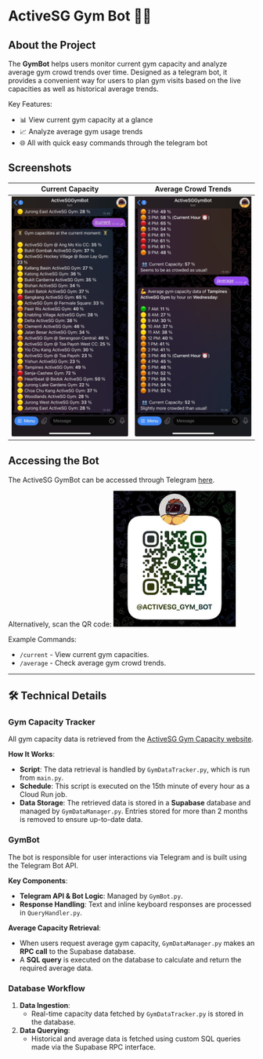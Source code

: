 # ActiveSG Gym Bot 💪🤖

## About the Project

The **GymBot** helps users monitor current gym capacity and analyze average gym crowd trends over time. Designed as a telegram bot, it provides a convenient way for users to plan gym visits based on the live capacities as well as historical average trends.

Key Features:
- 📊 View current gym capacity at a glance
- 📈 Analyze average gym usage trends
- 🌐 All with quick easy commands through the telegram bot

## Screenshots

|Current Capacity   |Average Crowd Trends   |
|-------------------|---------------|
|<img src="images/current_command.jpg" alt="screenshot" width="250"/>|<img src="images/average_command.jpg" alt="screenshot" width="250"/>

## Accessing the Bot

The ActiveSG GymBot can be accessed through Telegram [here](https://t.me/activeSG_gym_bot).

Alternatively, scan the QR code:
<img src="images/qr_code.jpg" alt="screenshot" width="250"/>

Example Commands:
- `/current` - View current gym capacities.
- `/average` - Check average gym crowd trends.

---

## 🛠️ Technical Details

### Gym Capacity Tracker

All gym capacity data is retrieved from the [ActiveSG Gym Capacity website](https://activesg.gov.sg/gym-capacity).

**How It Works**:
- **Script**: The data retrieval is handled by `GymDataTracker.py`, which is run from `main.py`.
- **Schedule**: This script is executed on the 15th minute of every hour as a Cloud Run job.
- **Data Storage**: The retrieved data is stored in a **Supabase** database and managed by `GymDataManager.py`. Entries stored for more than 2 months is removed to ensure up-to-date data.


### GymBot

The bot is responsible for user interactions via Telegram and is built using the Telegram Bot API.

**Key Components**:
- **Telegram API & Bot Logic**: Managed by `GymBot.py`.
- **Response Handling**: Text and inline keyboard responses are processed in `QueryHandler.py`.

**Average Capacity Retrieval**:
- When users request average gym capacity, `GymDataManager.py` makes an **RPC call** to the Supabase database.
- A **SQL query** is executed on the database to calculate and return the required average data.

### Database Workflow
1. **Data Ingestion**:
   - Real-time capacity data fetched by `GymDataTracker.py` is stored in the database.
2. **Data Querying**:
   - Historical and average data is fetched using custom SQL queries made via the Supabase RPC interface.
